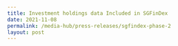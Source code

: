 ```yaml
---
title: Investment holdings data Included in SGFinDex
date: 2021-11-08
permalink: /media-hub/press-releases/sgfindex-phase-2
layout: post
---
```

